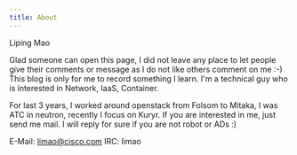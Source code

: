 ```yaml
---
title: About
---
```


Liping Mao

Glad someone can open this page, I did not leave any place to let people give their comments or message as I do not like others comment on me :-)
This blog is only for me to record something I learn. I'm a technical guy who is interested in Network, IaaS, Container.

For last 3 years, I worked around openstack from Folsom to Mitaka, I was ATC in neutron, recently I focus on Kuryr.
If you are interested in me, just send me mail. I will reply for sure if you are not robot or ADs :)

E-Mail: limao@cisco.com
IRC: limao
